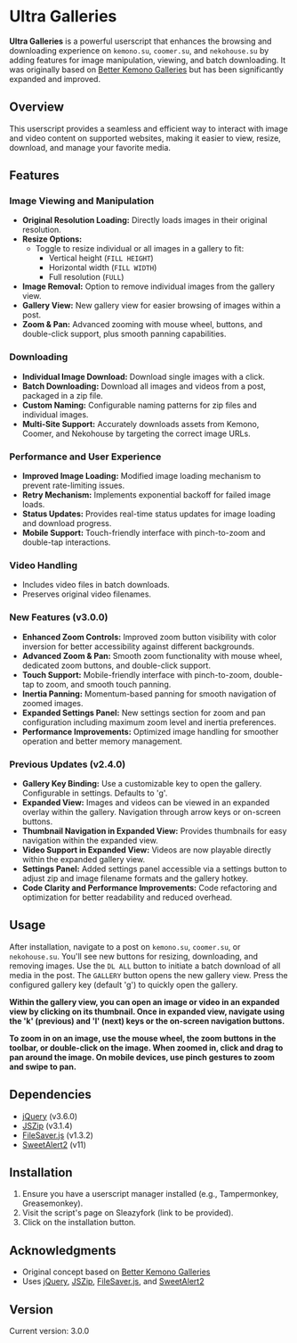 # Ultra Galleries

**Ultra Galleries** is a powerful userscript that enhances the browsing and downloading experience on `kemono.su`, `coomer.su`, and `nekohouse.su` by adding features for image manipulation, viewing, and batch downloading. It was originally based on [Better Kemono Galleries](https://sleazyfork.org/en/scripts/460064-better-kemono-galleries) but has been significantly expanded and improved.

## Overview

This userscript provides a seamless and efficient way to interact with image and video content on supported websites, making it easier to view, resize, download, and manage your favorite media.

## Features

### Image Viewing and Manipulation

- **Original Resolution Loading:** Directly loads images in their original resolution.
- **Resize Options:**
  - Toggle to resize individual or all images in a gallery to fit:
    - Vertical height (`FILL HEIGHT`)
    - Horizontal width (`FILL WIDTH`)
    - Full resolution (`FULL`)
- **Image Removal:** Option to remove individual images from the gallery view.
- **Gallery View:** New gallery view for easier browsing of images within a post.
- **Zoom & Pan:** Advanced zooming with mouse wheel, buttons, and double-click support, plus smooth panning capabilities.

### Downloading

- **Individual Image Download:** Download single images with a click.
- **Batch Downloading:** Download all images and videos from a post, packaged in a zip file.
- **Custom Naming:** Configurable naming patterns for zip files and individual images.
- **Multi-Site Support:** Accurately downloads assets from Kemono, Coomer, and Nekohouse by targeting the correct image URLs. 

### Performance and User Experience

- **Improved Image Loading:** Modified image loading mechanism to prevent rate-limiting issues.
- **Retry Mechanism:** Implements exponential backoff for failed image loads.
- **Status Updates:** Provides real-time status updates for image loading and download progress.
- **Mobile Support:** Touch-friendly interface with pinch-to-zoom and double-tap interactions.

### Video Handling

- Includes video files in batch downloads.
- Preserves original video filenames.

### New Features (v3.0.0)

- **Enhanced Zoom Controls:** Improved zoom button visibility with color inversion for better accessibility against different backgrounds.
- **Advanced Zoom & Pan:** Smooth zoom functionality with mouse wheel, dedicated zoom buttons, and double-click support.
- **Touch Support:** Mobile-friendly interface with pinch-to-zoom, double-tap to zoom, and smooth touch panning.
- **Inertia Panning:** Momentum-based panning for smooth navigation of zoomed images.
- **Expanded Settings Panel:** New settings section for zoom and pan configuration including maximum zoom level and inertia preferences.
- **Performance Improvements:** Optimized image handling for smoother operation and better memory management.

### Previous Updates (v2.4.0)

- **Gallery Key Binding:** Use a customizable key to open the gallery. Configurable in settings. Defaults to 'g'.
- **Expanded View:** Images and videos can be viewed in an expanded overlay within the gallery. Navigation through arrow keys or on-screen buttons.
- **Thumbnail Navigation in Expanded View:**  Provides thumbnails for easy navigation within the expanded view.
- **Video Support in Expanded View:** Videos are now playable directly within the expanded gallery view.
- **Settings Panel:**  Added settings panel accessible via a settings button to adjust zip and image filename formats and the gallery hotkey.
- **Code Clarity and Performance Improvements:**  Code refactoring and optimization for better readability and reduced overhead.

## Usage

After installation, navigate to a post on `kemono.su`, `coomer.su`, or `nekohouse.su`. You'll see new buttons for resizing, downloading, and removing images. Use the `DL ALL` button to initiate a batch download of all media in the post. The `GALLERY` button opens the new gallery view. Press the configured gallery key (default 'g') to quickly open the gallery. 

**Within the gallery view, you can open an image or video in an expanded view by clicking on its thumbnail. Once in expanded view, navigate using the  'k' (previous) and 'l' (next) keys or the on-screen navigation buttons.**

**To zoom in on an image, use the mouse wheel, the zoom buttons in the toolbar, or double-click on the image. When zoomed in, click and drag to pan around the image. On mobile devices, use pinch gestures to zoom and swipe to pan.**

## Dependencies

- [jQuery](https://jquery.com/) (v3.6.0)
- [JSZip](https://stuk.github.io/jszip/) (v3.1.4)
- [FileSaver.js](https://github.com/eligrey/FileSaver.js/) (v1.3.2)
- [SweetAlert2](https://sweetalert2.github.io/) (v11)

## Installation

1. Ensure you have a userscript manager installed (e.g., Tampermonkey, Greasemonkey).
2. Visit the script's page on Sleazyfork (link to be provided).
3. Click on the installation button.

## Acknowledgments

- Original concept based on [Better Kemono Galleries](https://sleazyfork.org/en/scripts/460064-better-kemono-galleries)
- Uses [jQuery](https://jquery.com/), [JSZip](https://stuk.github.io/jszip/), [FileSaver.js](https://github.com/eligrey/FileSaver.js/), and [SweetAlert2](https://sweetalert2.github.io/)

## Version

Current version: 3.0.0
